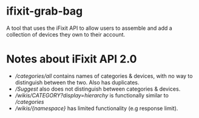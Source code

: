 # ifixit-grab-bag
A tool that uses the iFixit API to allow users to assemble and add a collection of devices they own to their account.

# Notes about iFixit API 2.0
- */categories/all* contains names of categories & devices, with no way to distinguish between the two. Also has duplicates.
- */Suggest* also does not distinguish between categories & devices.
- */wikis/CATEGORY?display=hierarchy* is functionally similar to */categories*
- */wikis/{namespace}* has limited functionality (e.g response limit).

